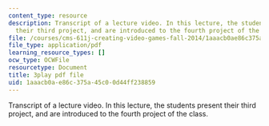 ```yaml
---
content_type: resource
description: Transcript of a lecture video. In this lecture, the students present
  their third project, and are introduced to the fourth project of the class.
file: /courses/cms-611j-creating-video-games-fall-2014/1aaacb0ae86c375a45c00d44ff238859_9is-GrNpNvA.pdf
file_type: application/pdf
learning_resource_types: []
ocw_type: OCWFile
resourcetype: Document
title: 3play pdf file
uid: 1aaacb0a-e86c-375a-45c0-0d44ff238859
---
```

Transcript of a lecture video. In this lecture, the students present their third project, and are introduced to the fourth project of the class.